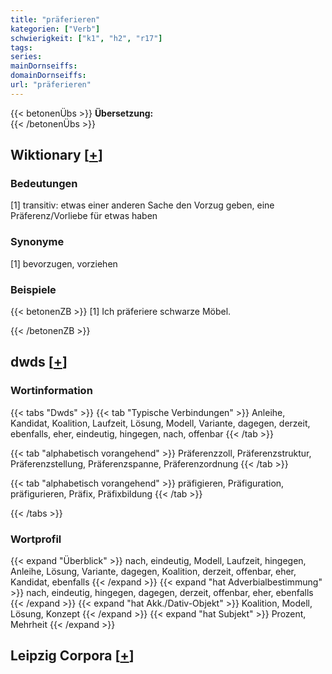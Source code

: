 ```yaml
---
title: "präferieren"
kategorien: ["Verb"]
schwierigkeit: ["k1", "h2", "r17"]
tags:
series:
mainDornseiffs:
domainDornseiffs:
url: "präferieren"
---
```


{{< betonenÜbs >}}
**Übersetzung:**  
{{< /betonenÜbs >}}

## Wiktionary [[+](https://de.wiktionary.org/wiki/präferieren)]

### Bedeutungen
[1] transitiv: etwas einer anderen Sache den Vorzug geben, eine Präferenz/Vorliebe für etwas haben  

### Synonyme
[1] bevorzugen, vorziehen  

### Beispiele
{{< betonenZB >}}
[1] Ich präferiere schwarze Möbel.  

{{< /betonenZB >}}


## dwds [[+](https://www.dwds.de/wb/präferieren)]

### Wortinformation
{{< tabs "Dwds" >}}
{{< tab "Typische Verbindungen" >}}
Anleihe, Kandidat, Koalition, Laufzeit, Lösung, Modell, Variante, dagegen, derzeit, ebenfalls, eher, eindeutig, hingegen, nach, offenbar
{{< /tab >}}

{{< tab "alphabetisch vorangehend" >}}
Präferenzzoll, Präferenzstruktur, Präferenzstellung, Präferenzspanne, Präferenzordnung
{{< /tab >}}

{{< tab "alphabetisch vorangehend" >}}
präfigieren, Präfiguration, präfigurieren, Präfix, Präfixbildung
{{< /tab >}}

{{< /tabs >}}

### Wortprofil
{{< expand "Überblick" >}} nach, eindeutig, Modell, Laufzeit, hingegen, Anleihe, Lösung, Variante, dagegen, Koalition, derzeit, offenbar, eher, Kandidat, ebenfalls {{< /expand >}}
{{< expand "hat Adverbialbestimmung" >}} nach, eindeutig, hingegen, dagegen, derzeit, offenbar, eher, ebenfalls {{< /expand >}}
{{< expand "hat Akk./Dativ-Objekt" >}} Koalition, Modell, Lösung, Konzept {{< /expand >}}
{{< expand "hat Subjekt" >}} Prozent, Mehrheit {{< /expand >}}

## Leipzig Corpora [[+](https://corpora.uni-leipzig.de/en/res?word=präferieren&corpusId=deu_newscrawl-public_2018)]

